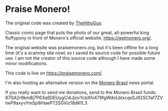 # Praise Monero!

The original code was created by [TheHihoGuy](https://www.reddit.com/user/TheHihoGuy/).

Classic comic page that puts the photo of our great, all-powerful king fluffypony in front of Monero's official website, https://getmonero.org/.

The original website was praisemonero.org, but it's been offline for a long time (it's a scammy site now) so
I saved its source code for possible future use. I am not the creator of this source code although I have made
some minor modifications.

This code is live on https://praisemonero.com/.

I'm also hosting an alternative version on the [Monero Brasil](https://monero.inf.br/aleluia/) news portal.

If you really want to send me donations, send to the Monero Brasil funds: 87GA2r9km8j7P63q6DEUygCi4JjrjvYcbXhi479fgWdoLbtxcqsSJ92SCfaf7ZVtwP9axyvYmSp9iHaeP72SGViz18dKfL3
